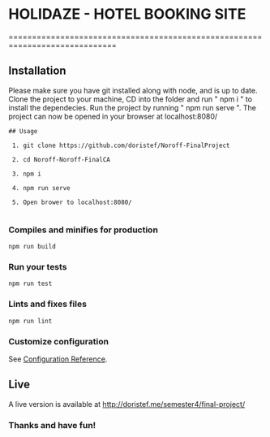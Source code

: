 # HOLIDAZE - HOTEL BOOKING SITE

=============================================================================

Installation
---

Please make sure you have git installed along with node, and is up to date.
Clone the project to your machine, 
CD into the folder and run " npm i " to install the dependecies.
Run the project by running " npm run serve ". 
The project can now be opened in your browser at localhost:8080/

```
## Usage

 1. git clone https://github.com/doristef/Noroff-FinalProject
 
 2. cd Noroff-Noroff-FinalCA
 
 3. npm i
 
 4. npm run serve
 
 5. Open brower to localhost:8080/
 
```

### Compiles and minifies for production
```
npm run build
```

### Run your tests
```
npm run test
```

### Lints and fixes files
```
npm run lint
```

### Customize configuration
See [Configuration Reference](https://cli.vuejs.org/config/).


Live
---

A live version is available at http://doristef.me/semester4/final-project/

### Thanks and have fun!